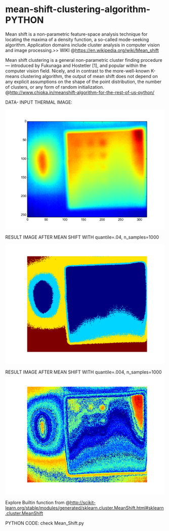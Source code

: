 # mean-shift-clustering-algorithm-PYTHON


Mean shift is a non-parametric feature-space analysis technique for locating the maxima of a density function, a so-called mode-seeking algorithm. Application domains include cluster analysis in computer vision and image processing.>> WIKI @https://en.wikipedia.org/wiki/Mean_shift


Mean shift clustering is a general non-parametric cluster finding procedure — introduced by Fukunaga and Hostetler [1], and popular within the computer vision field. Nicely, and in contrast to the more-well-known K-means clustering algorithm, the output of mean shift does not depend on any explicit assumptions on the shape of the point distribution, the number of clusters, or any form of random initialization.
@http://www.chioka.in/meanshift-algorithm-for-the-rest-of-us-python/

DATA- INPUT THERMAL IMAGE:

![alt text](Data.png)

RESULT IMAGE AFTER MEAN SHIFT WITH quantile=.04, n_samples=1000

![alt text](Result.png)

RESULT IMAGE AFTER MEAN SHIFT WITH quantile=.004, n_samples=1000
![alt text](Thermal_Result.png)


Explore Builtin function from 
@http://scikit-learn.org/stable/modules/generated/sklearn.cluster.MeanShift.html#sklearn.cluster.MeanShift

PYTHON CODE:
check Mean_Shift.py
